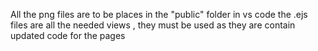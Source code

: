 All the png files are to be places in the "public" folder in vs code 
the .ejs files are all the needed views , they must be used as they are contain updated code for the pages 
